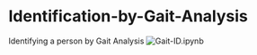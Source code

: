 # Identification-by-Gait-Analysis
Identifying a person by Gait Analysis ![Gait-ID.ipynb](https://github.com/akuresonite/Identification-by-Gait-Analysis/blob/main/Gait_ID.ipynb)
